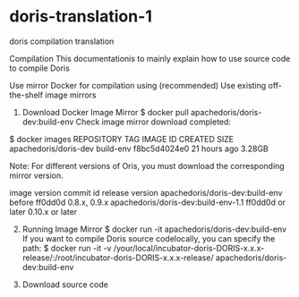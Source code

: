 # doris-translation-1
doris compilation translation

Compilation
This documentationis to mainly explain how to use source code to compile Doris

Use mirror Docker for compilation using  (recommended)
Use existing off-the-shelf image mirrors

1. Download Docker Image Mirror
  $ docker pull apachedoris/doris-dev:build-env
  Check image mirror download completed:
  
  $ docker images
  REPOSITORY              TAG                 IMAGE ID            CREATED             SIZE
  apachedoris/doris-dev   build-env           f8bc5d4024e0        21 hours ago        3.28GB
  
  Note: For different versions of Oris, you must download the corresponding mirror version.
  
  image version	                            commit id	                      release version
  apachedoris/doris-dev:build-env	          before ff0dd0d	                0.8.x, 0.9.x
  apachedoris/doris-dev:build-env-1.1	      ff0dd0d or later	              0.10.x or later
  
2. Running Image Mirror
   $ docker run -it apachedoris/doris-dev:build-env
   If you want to compile Doris source codelocally, you can specify the path:
   $ docker run -it -v /your/local/incubator-doris-DORIS-x.x.x-release/:/root/incubator-doris-DORIS-x.x.x-release/ apachedoris/doris- dev:build-env
   
3. Download source code


